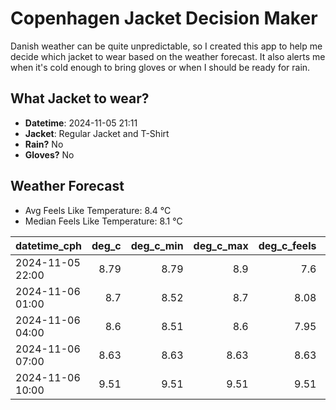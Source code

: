 
# Copenhagen Jacket Decision Maker

Danish weather can be quite unpredictable, so I created this app to help me decide which jacket to wear based on the weather forecast. 
It also alerts me when it's cold enough to bring gloves or when I should be ready for rain.

## What Jacket to wear?

- **Datetime**: 2024-11-05 21:11
- **Jacket**: Regular Jacket and T-Shirt
- **Rain?** No
- **Gloves?** No

## Weather Forecast
- Avg Feels Like Temperature: 8.4 °C
- Median Feels Like Temperature: 8.1 °C

| datetime_cph     |   deg_c |   deg_c_min |   deg_c_max |   deg_c_feels | weather   | wind   | rain   |
|:-----------------|--------:|------------:|------------:|--------------:|:----------|:-------|:-------|
| 2024-11-05 22:00 |    8.79 |        8.79 |        8.9  |          7.6  | Clouds    | Low    | None   |
| 2024-11-06 01:00 |    8.7  |        8.52 |        8.7  |          8.08 | Clouds    | Low    | None   |
| 2024-11-06 04:00 |    8.6  |        8.51 |        8.6  |          7.95 | Clouds    | Low    | None   |
| 2024-11-06 07:00 |    8.63 |        8.63 |        8.63 |          8.63 | Clouds    | Low    | None   |
| 2024-11-06 10:00 |    9.51 |        9.51 |        9.51 |          9.51 | Clouds    | Low    | None   |
        